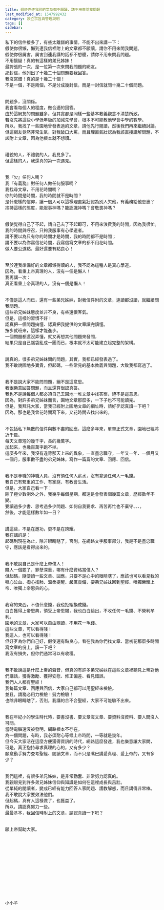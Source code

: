 ```yaml
---
title: 假使你連我附的文章都不願讀，請不用來問我問題
last_modified_at: 1547992432
category: 設立宗旨與管理說明
tags: []
sidebar: 
---
```


<p>私下的信件接多了，有些太離譜的事情，不能不出來講一下：<br/>假使你很懶，懶到連我信裡附上的文章都不願讀，請你不用來問我問題。<br/>假使你很厲害，厲害到連我講的話都不想聽，請你不用來問我問題。<br/><!--more-->不用懷疑！真的有這樣的弟兄姊妹！<br/>最誇張的一次，是一位第一次來問我問題的網友。<br/>那封信，他列出了十幾二十個問題要我回答。<br/>我沒寫錯！真的是十幾二十個！<br/>不是一個，不是兩個，不是分成幾封信，而是一封信就問十幾二十個問題。<br/><br/><br/>問題多，沒關係。<br/>我會看每個人的程度，做合適的回答。<br/>由於這網友的問題雖多，但其實都是同樣一些基本教義觀念不清楚所致。<br/>若沒先將這些小學低年級的加減先學會，根本不可能教他學會中學的數學。<br/>所以，我找了一些園地曾發表過的文章，請他先行閱讀，然後我們再來繼續討論。<br/>但這網友竟然非常生氣，對我破口大罵，而且理直氣壯認為我該直接講解問題，不該附上文章，因為他根本就不想讀。<br/><br/><br/>禮貌的人，不禮貌的人，我見多了。<br/>但這樣的人，我還真的第一次遇見。<br/><br/><br/>我『欠』任何人嗎？<br/>我『有義務』對任何人做任何服事嗎？<br/>我找尋文章，不用花時間嗎？<br/>你的時間是時間，我的時間就不是時間？<br/>是什麼樣的信仰，讓一個人可以這樣理直氣壯認為別人欠他，有義務給他恩惠？<br/>抱持這樣的態度，能服事神嗎？能認識神嗎？會敬畏神嗎？<br/><br/><br/>假使覺得自己了不起，請自己去了不起即可，不用來浪費我的時間，因為我很忙。<br/>我的時間與呼召，只夠我服事有心學道者。<br/>請不要以為只有你的時間才是時間，我的時間都不是時間；<br/>請不要以為你寫信花時間，我寫信寫文章的都不用花時間。<br/>做人要公道點，最好還要有點良心！<br/><br/><br/>至於連我準備好的文章都懶得讀的人，我不認為這種人是真心學道。<br/>因為，看重上帝真理的人，沒有一個是懶人！<br/>我再講一次：<br/>真正看重上帝真理的人，沒有一個是懶人！<br/><br/><br/>不僅是這人而已，還有一些弟兄姊妹，對我信件附的文章，連讀都沒讀，就繼續問我問題。<br/>這些弟兄姊妹態度並非不良，有些還很客氣。<br/>但是，這樣的習慣不好！<br/>認真把一個問題搞懂、認真把我提供的文章讀完讀懂。<br/>按步就班來，這樣才能進步。<br/>一個問題都還沒弄懂，就又再想其他問題來發問，<br/>結果只是自己腦袋亂成一團而已，根本就不太可能建立起完整的架構。<br/><br/><br/>說真的，很多弟兄姊妹問的問題，其實，我都已經發表過了。<br/>我不敢說園地多寶貴，但起碼，一些常見的基本教義與問題，大致我都寫過了。<br/><br/><br/>我不是說大家不能問問題，絕不是這意思。<br/>我很樂意回答問題，而且還算很認真答。<br/>我也不是說每個人都必須自己去園地一堆文章中找答案，絕不是這意思。<br/>因為，對許多弟兄姊妹而言，園地文章那麼多，一下子也不可能讀完。<br/>但是，我拜託大家，當我已經附上園地文章的網址時，請好歹認真讀一下吧？<br/>因為，那也是我曾花時間寫下來，又花時間去找出來的。<br/><br/><br/>不包括私下無數的信件與數不盡的回應，這麼多年來，單單正式文章，園地已經將近千篇。<br/>每天文章短的幾千字，長的幾萬字。<br/>加起來，也幾百萬字跑不掉。<br/>這麼多年來，我沒有違背那天上來的異象，一直盡忠職守，一年又一年、一個月又一個月，服事數不盡的弟兄姊妹，寫作一篇篇的文章、回應、回信。<br/><br/><br/>我不是專職的神職人員，沒有領任何人薪水，沒有拿過任何人一毛錢。<br/>我自己有繁重的工作、有家庭、有教會生活。<br/>但是，大家自己看一下：<br/>除了極少數例外之外，我幾乎每個星期，都還是會發表個幾篇文章，歷經數年不變。<br/>要讀過多少書、思考過多少問題、如何自我要求、再苦再忙也不棄守、、、，<br/>然後，才能這樣數年如一日？<br/><br/><br/>講這些，不是在邀功，更不是在誇耀。<br/>我在講的是：<br/>起碼到現在為止，除非眼睛瞎了，否則，在網路文字服事部分，我是不是盡忠職守，應該是看得出來的。<br/><br/><br/>我不敢說自己是什麼上帝僕人！<br/>賤人一個罷了，罪孽深重，哪有什麼資格當僕人？<br/>但起碼，隨便讀一些文章、回應，只要不是心中的眼睛瞎了，應該也可以看見我的嘔心泣血、掏心掏肺、溫柔提醒、嚴厲責備，要弟兄姊妹回到聖經、唯獨榮耀上帝、唯獨上帝恩典的心。<br/><br/><br/>我寫的東西，不值什麼錢，我也拒絕換成錢。<br/>白白獲得上帝恩典，領受上帝恩賜，我也白白給出，不收任何一毛錢、不營利牟利。<br/>園地的文章，大家可以自由閱讀，不用花一毛錢。<br/>這些文章，可以看得賤！<br/>我這人，也可以看得賤！<br/>但好歹為你們自己好，假使還有點良心，看在我為你們找文章、當初花那麼多時間寫文章的份上，讀一下吧？<br/>我沒有損失，但你們通常可以有收穫。<br/><br/><br/>我不敢說這是什麼上帝的聲音，但真的有許多弟兄姊妹在這些文章裡聽見上帝對他們講話，獲得激勵、獲得安慰、修正偏差、看見錯誤。<br/>我們人人都有聖經！<br/>我每篇文章、回應與回信，大家自己都可以用聖經來檢驗。<br/>並且，請務必用力檢驗！努力檢驗！<br/>也除非眼睛瞎了，否則，我講的合不合聖經，大家不可能驗不出來。<br/><br/><br/>我在年紀小的學生時代時，要書沒書、要文章沒文章、要資料沒資料、要人問沒人可問。<br/>當時電腦還沒被發明，網路根本不存在。<br/>為一個問題，有時，我必須耐心等候上帝時間，一等就是幾年。<br/>但今天大家活在這麼方便獲得資訊的時代，網路這麼發達，我也樂意讓大家問，<br/>可是，真正抱持尋求真理的心的，又有多少？<br/>願意動手努力查考聖經、閱讀文章，而不只是嘴巴講愛真理、愛上帝的，又有多少？<br/><br/><br/>我們這裡，有很多弟兄姊妹，是非常勤奮、非常努力認真的。<br/>我親眼見到許多弟兄姊妹信仰與知識是如何在這裡成長與茁壯。<br/>從單純的閱讀者，變成已經有能力回答人家問題、護教解惑，而且講得非常棒。<br/>我不敢說大家要效法他們。<br/>但起碼，真有人這樣做了，也獲益了。<br/>所以，請認真努力一些。<br/>最最基本，我回信時附上的文章，請認真讀一下吧？<br/><br/><br/>願上帝幫助大家。<br/><br/><br/><br/><br/><br/><br/><br/><br/><br/><br/><br/><br/><br/>小小羊</p>
